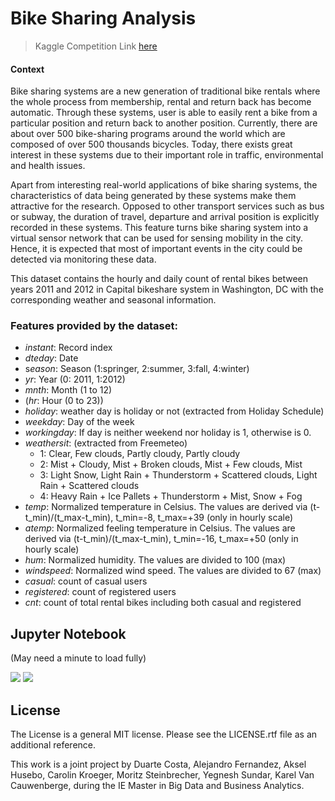 # Bike Sharing Analysis

> Kaggle Competition Link [here](https://www.kaggle.com/marklvl/bike-sharing-dataset/download)

#### Context

Bike sharing systems are a new generation of traditional bike rentals where the whole process from membership, rental and return back has become automatic. Through these systems, user is able to easily rent a bike from a particular position and return back to another position. Currently, there are about over 500 bike-sharing programs around the world which are composed of over 500 thousands bicycles. Today, there exists great interest in these systems due to their important role in traffic, environmental and health issues.

Apart from interesting real-world applications of bike sharing systems, the characteristics of data being generated by these systems make them attractive for the research. Opposed to other transport services such as bus or subway, the duration of travel, departure and arrival position is explicitly recorded in these systems. This feature turns bike sharing system into a virtual sensor network that can be used for sensing mobility in the city. Hence, it is expected that most of important events in the city could be detected via monitoring these data.

This dataset contains the hourly and daily count of rental bikes between years 2011 and 2012 in Capital bikeshare system in Washington, DC with the corresponding weather and seasonal information.


### Features provided by the dataset:

- *instant*: Record index
- *dteday*: Date
- s*eason*: Season (1:springer, 2:summer, 3:fall, 4:winter)
- *yr*: Year (0: 2011, 1:2012)
- *mnth*: Month (1 to 12)
- (*hr*: Hour (0 to 23))
- *holiday*: weather day is holiday or not (extracted from Holiday Schedule)
- *weekday*: Day of the week
- *workingday*: If day is neither weekend nor holiday is 1, otherwise is 0.
- *weathersit*: (extracted from Freemeteo)
  - 1: Clear, Few clouds, Partly cloudy, Partly cloudy
  - 2: Mist + Cloudy, Mist + Broken clouds, Mist + Few clouds, Mist
  - 3: Light Snow, Light Rain + Thunderstorm + Scattered clouds, Light Rain + Scattered clouds
  - 4: Heavy Rain + Ice Pallets + Thunderstorm + Mist, Snow + Fog
- *temp*: Normalized temperature in Celsius. The values are derived via (t-t_min)/(t_max-t_min), t_min=-8, t_max=+39 (only in hourly scale)
- *atemp*: Normalized feeling temperature in Celsius. The values are derived via (t-t_min)/(t_max-t_min), t_min=-16, t_max=+50 (only in hourly scale)
- *hum*: Normalized humidity. The values are divided to 100 (max)
- *windspeed*: Normalized wind speed. The values are divided to 67 (max)
- *casual*: count of casual users
- *registered*: count of registered users
- *cnt*: count of total rental bikes including both casual and registered

## Jupyter Notebook
(May need a minute to load fully)

<img src="https://github.com/CaroKr000/Bike-Sharing/blob/master/readme_pictures2/1.png?raw=true" width=fill>
<img src="https://github.com/CaroKr000/Bike-Sharing/blob/master/readme_pictures2/2.png?raw=true" width=fill>

## License
The License is a general MIT license. Please see the LICENSE.rtf file as an additional reference.

This work is a joint project by Duarte Costa, Alejandro Fernandez, Aksel Husebo, Carolin Kroeger, Moritz Steinbrecher, Yegnesh Sundar, Karel Van Cauwenberge, during the IE Master in Big Data and Business Analytics.

